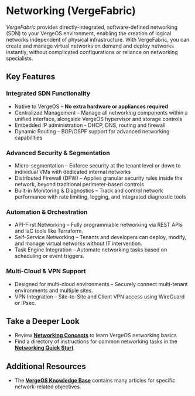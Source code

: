 # Networking (VergeFabric)

*VergeFabric* provides directly-integrated, software-defined networking (SDN) to your VergeOS environment, enabling the creation of logical networks independent of physical infrastructure. With VergeFabric, you can create and manage virtual networks on demand and deploy networks instantly, without complicated configurations or reliance on networking specialists.  

## Key Features

### Integrated SDN Functionality

* Native to VergeOS – **No extra hardware or appliances required**
* Centralized Management – Manage all networking components within a unified interface, alongside VergeOS hypervisor and storage controls
* Embedded IP administration - DHCP, DNS, routing and firewall 
* Dynamic Routing – BGP/OSPF support for advanced networking capabilities

### Advanced Security & Segmentation
* Micro-segmentation – Enforce security at the tenant level or down to individual VMs with dedicated internal networks
* Distributed Firewall (DFW) – Applies granular security rules inside the network, beyond traditional perimeter-based controls
* Built-in Monitoring & Diagnostics – Track and control network performance with rate limiting, logging, and integrated diagnostic tools

### Automation & Orchestration

* API-First Networking – Fully programmable networking via REST APIs and IaC tools like Terraform.
* Self-Service Networking – Tenants and developers can deploy, modify, and manage virtual networks without IT intervention.
* Task Engine Integration – Automate networking tasks based on scheduling or event triggers.

### Multi-Cloud & VPN Support
* Designed for multi-cloud environments – Securely connect multi-tenant environments and multiple sites.
* VPN Integration – Site-to-Site and Client VPN access using WireGuard or IPsec.


## Take a Deeper Look

* Review [**Networking Concepts**](/product-guide/networks/network-concepts) to learn VergeOS networking basics
* Find a directory of instructions for common networking tasks in the [**Networking Quick Start**](/product-guide/networks/network-quickstart) 

## Additional Resources

* The [**VergeOS Knowledge Base**](/knowledge-base) contains many articles for specific network-related objectives.  
 


